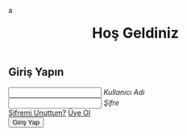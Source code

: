 <!DOCTYPE html>
<html lang="en">
<head>
  <meta charset="UTF-8">
  <!-- Basic -->
  <meta http-equiv="X-UA-Compatible" content="IE=edge" />
  <!-- Mobile Metas -->
  <meta name="viewport" content="width=device-width, initial-scale=1, shrink-to-fit=no" />
  <!-- Site Metas -->
  <link rel="icon" href="images/fevicon.png" type="image/gif" />
  <meta name="keywords" content="" />
  <meta name="description" content="" />
  <meta name="author" content="" />
  <title>Siber Güvenlik</title>

  <!-- bootstrap core css -->
  <link rel="stylesheet" type="text/css" href="css/bootstrap.css" />

  <!-- fonts style -->
  <link href="https://fonts.googleapis.com/css2?family=Roboto:wght@400;500;700;900&display=swap" rel="stylesheet">

  <!-- font awesome style -->
  <link href="css/font-awesome.min.css" rel="stylesheet" />

  <!-- Custom styles for this template -->
  <link href="css/style.css" rel="stylesheet" />
  <!-- responsive style -->
  <link href="css/responsive.css" rel="stylesheet" />

  <!-- Additional CSS -->
  <link rel="stylesheet" href="./css/giris.css">
</head>
<body>a

<a class="" href="index.html"></a><a class="" href="about.html"></a>

<h1 style="text-align: center; margin-top: 20px;">Hoş Geldiniz</h1>

<section>
  <img src="images/Cyber-secruity-awareness-2022.jpg" alt="">

  <div class="signin">
    <div class="content">
      <h2>Giriş Yapın</h2>
      <div class="form">
        <form method="post" action="uyeol.php">
          <input type="hidden" name="login" value="1">
          <div class="inputBox">
            <input type="text" name="username" required> <i>Kullanıcı Adı</i>
          </div>
          <div class="inputBox">
            <input type="password" name="password" required> <i>Şifre</i>
          </div>
          <div class="links">
            <a href="#">Şifremi Unuttum?</a>
            <a href="uyeol.html">Üye Ol</a>
          </div>
          <div class="inputBox">
            <input type="submit" value="Giriş Yap">
          </div>
        </form>
      </div>
    </div>
  </div>
</section>

</body>
</html>
